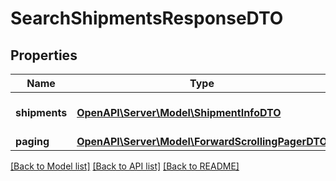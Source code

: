 # SearchShipmentsResponseDTO

## Properties
Name | Type | Description | Notes
------------ | ------------- | ------------- | -------------
**shipments** | [**OpenAPI\Server\Model\ShipmentInfoDTO**](ShipmentInfoDTO.md) | Список с информацией об отгрузках. | 
**paging** | [**OpenAPI\Server\Model\ForwardScrollingPagerDTO**](ForwardScrollingPagerDTO.md) |  | [optional] 

[[Back to Model list]](../README.md#documentation-for-models) [[Back to API list]](../README.md#documentation-for-api-endpoints) [[Back to README]](../README.md)



